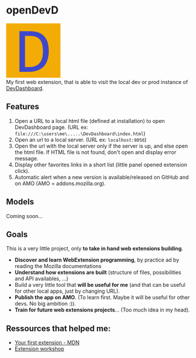 # openDevD
![icon](icon.png)  
My first web extension, that is able to visit the local dev or prod instance of [DevDashboard](https://github.com/samuelroland/DevDashboard).

## Features
1. Open a URL to a local html file (defined at installation) to open DevDashboard page. (URL ex: `file:///C:\users\me\.....\DevDashboard\index.html`)
1. Open an url to a local server. (URL ex: `localhost:8056`)
1. Open the url with the local server only if the server is up, and else open the html file. If HTML file is not found, don't open and display error message.
1. Display other favorites links in a short list (little panel opened extension click).
1. Automatic alert when a new version is available/released on GitHub and on AMO (AMO = addons.mozilla.org).

## Models
Coming soon...

## Goals
This is a very little project, only **to take in hand web extensions building**.
- **Discover and learn WebExtension programming**, by practice ad by reading the Mozilla documentations
- **Understand how extensions are built** (structure of files, possibilities and API availables, ...)
- Build a very little tool that **will be useful for me** (and that can be useful for other local apps, just by changing URL).
- **Publish the app on AMO**. (To learn first. Maybe it will be useful for other devs. No big ambition :)).
- **Train for future web extensions projects**... (Too much idea in my head).

## Ressources that helped me:
- [Your first extension - MDN](https://developer.mozilla.org/fr/docs/Mozilla/Add-ons/WebExtensions/Your_first_WebExtension)
- [Extension workshop](https://extensionworkshop.com/)
